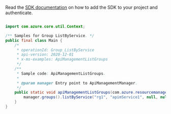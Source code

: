 Read the [SDK documentation](https://github.com/Azure/azure-sdk-for-java/blob/azure-resourcemanager-apimanagement_1.0.0-beta.2/sdk/apimanagement/azure-resourcemanager-apimanagement/README.md) on how to add the SDK to your project and authenticate.

```java

import com.azure.core.util.Context;

/** Samples for Group ListByService. */
public final class Main {
    /*
     * operationId: Group_ListByService
     * api-version: 2020-12-01
     * x-ms-examples: ApiManagementListGroups
     */
    /**
     * Sample code: ApiManagementListGroups.
     *
     * @param manager Entry point to ApiManagementManager.
     */
    public static void apiManagementListGroups(com.azure.resourcemanager.apimanagement.ApiManagementManager manager) {
        manager.groups().listByService("rg1", "apimService1", null, null, null, Context.NONE);
    }
}
```
